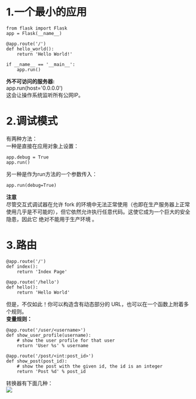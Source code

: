 # 1.一个最小的应用  

	from flask import Flask
	app = Flask(__name__)
	
	@app.route('/')
	def hello_world():
	    return 'Hello World!'
	
	if __name__ == '__main__':
	    app.run()
**外不可访问的服务器:**  
app.run(host='0.0.0.0')  
这会让操作系统监听所有公网IP。

# 2.调试模式
有两种方法：  
一种是直接在应用对象上设置：

	app.debug = True
	app.run()
另一种是作为run方法的一个参数传入：

	app.run(debug=True)
**注意**  
尽管交互式调试器在允许 fork 的环境中无法正常使用（也即在生产服务器上正常使用几乎是不可能的），但它依然允许执行任意代码。这使它成为一个巨大的安全隐患，因此它 绝对不能用于生产环境 。
# 3.路由

	@app.route('/')
	def index():
	    return 'Index Page'
	
	@app.route('/hello')
	def hello():
	    return 'Hello World'
但是，不仅如此！你可以构造含有动态部分的 URL，也可以在一个函数上附着多个规则。  
**变量规则：**

	@app.route('/user/<username>')
	def show_user_profile(username):
	    # show the user profile for that user
	    return 'User %s' % username
	
	@app.route('/post/<int:post_id>')
	def show_post(post_id):
	    # show the post with the given id, the id is an integer
	    return 'Post %d' % post_id
转换器有下面几种：    
![](http://i.imgur.com/Ao5oJk2.png)


